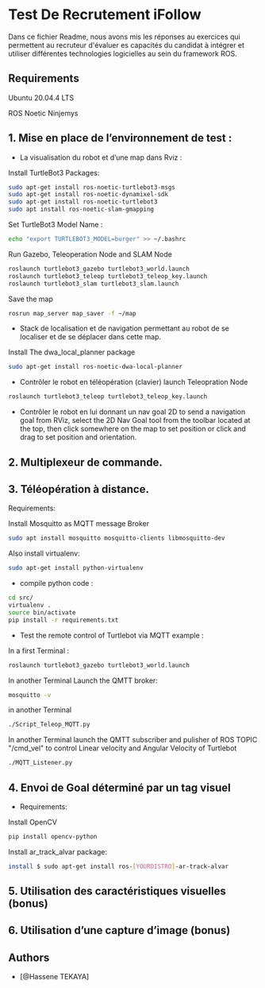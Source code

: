 
# Test De Recrutement iFollow

Dans ce fichier Readme, nous avons mis les réponses au exercices qui permettent au recruteur d'évaluer es capacités du candidat à intégrer et utiliser
différentes technologies logicielles au sein du framework ROS.


## Requirements
Ubuntu 20.04.4 LTS

ROS Noetic Ninjemys 
## 1. Mise en place de l’environnement de test :
- La visualisation du robot et d’une map dans Rviz :

Install TurtleBot3 Packages:

```bash
sudo apt-get install ros-noetic-turtlebot3-msgs
sudo apt-get install ros-noetic-dynamixel-sdk
sudo apt-get install ros-noetic-turtlebot3
sudo apt install ros-noetic-slam-gmapping
```

Set TurtleBot3 Model Name :
```bash
echo "export TURTLEBOT3_MODEL=burger" >> ~/.bashrc
```

Run Gazebo, Teleoperation Node and SLAM Node
```bash
roslaunch turtlebot3_gazebo turtlebot3_world.launch 
roslaunch turtlebot3_teleop turtlebot3_teleop_key.launch
roslaunch turtlebot3_slam turtlebot3_slam.launch
```

Save the map
```bash
rosrun map_server map_saver -f ~/map
```

- Stack de localisation et de navigation permettant au robot de se localiser et de se déplacer dans cette map.

Install The dwa_local_planner package
```bash
sudo apt-get install ros-noetic-dwa-local-planner
```

- Contrôler le robot en téléopération (clavier)
launch Teleopration Node
```bash
roslaunch turtlebot3_teleop turtlebot3_teleop_key.launch
```
- Contrôler le robot en lui donnant un nav goal 2D
to send a navigation goal from RViz, select the 2D Nav Goal tool from the toolbar located at the top, then click somewhere on the map to set position or click and drag to set position and orientation.

## 2. Multiplexeur de commande.
## 3. Téléopération à distance.

Requirements:

Install Mosquitto as MQTT message Broker

```bash
sudo apt install mosquitto mosquitto-clients libmosquitto-dev
```

Also install virtualenv:

```bash
sudo apt-get install python-virtualenv
```

- compile python code :

```bash
cd src/
virtualenv .
source bin/activate
pip install -r requirements.txt
```

- Test the remote control of Turtlebot via MQTT example :

In a first Terminal :

```bash
roslaunch turtlebot3_gazebo turtlebot3_world.launch
```

In another Terminal Launch the QMTT broker:

```bash
mosquitto -v

```

in another Terminal 
```bash
./Script_Teleop_MQTT.py
```
In another Terminal launch the QMTT subscriber and pulisher of ROS TOPIC "/cmd_vel" to control Linear velocity and Angular Velocity of Turtlebot
```bash
./MQTT_Listener.py
```

## 4. Envoi de Goal déterminé par un tag visuel

- Requirements:

Install OpenCV 
```bash
pip install opencv-python
```
Install ar_track_alvar package:

```bash
install $ sudo apt-get install ros-[YOURDISTRO]-ar-track-alvar
```


## 5. Utilisation des caractéristiques visuelles (bonus)
## 6. Utilisation d’une capture d’image (bonus)
## Authors

- [@Hassene TEKAYA]

